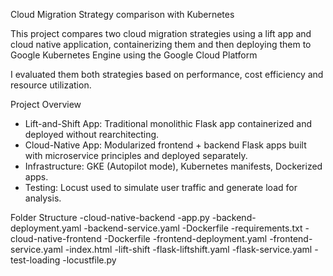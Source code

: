 Cloud Migration Strategy comparison with Kubernetes

This project compares two cloud migration strategies using a lift app and cloud native application, containerizing them and then deploying them to Google Kubernetes Engine using the Google Cloud Platform

I evaluated them both strategies based on performance, cost efficiency and resource utilization. 

Project Overview
- Lift-and-Shift App: Traditional monolithic Flask app containerized and deployed without rearchitecting.
- Cloud-Native App: Modularized frontend + backend Flask apps built with microservice principles and deployed separately.
- Infrastructure: GKE (Autopilot mode), Kubernetes manifests, Dockerized apps.
- Testing: Locust used to simulate user traffic and generate load for analysis.

Folder Structure
-cloud-native-backend
  -app.py
  -backend-deployment.yaml
  -backend-service.yaml
  -Dockerfile
  -requirements.txt
-cloud-native-frontend
  -Dockerfile
  -frontend-deployment.yaml
  -frontend-service.yaml
  -index.html 
-lift-shift
  -flask-liftshift.yaml
  -flask-service.yaml
-test-loading
  -locustfile.py
